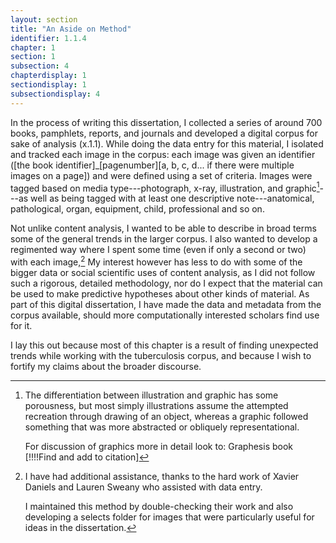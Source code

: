 ```yaml
---
layout: section
title: "An Aside on Method"
identifier: 1.1.4
chapter: 1
section: 1
subsection: 4
chapterdisplay: 1
sectiondisplay: 1
subsectiondisplay: 4
---
```


In the process of writing this dissertation, I collected a series of around 700 books, pamphlets, reports, and journals and developed a digital corpus for sake of analysis (x.1.1). While doing the data entry for this material, I isolated and tracked each image in the corpus: each image was given an identifier ([the book identifier]_[pagenumber][a, b, c, d... if there were multiple images on a page]) and were defined using a set of criteria. Images were tagged based on media type---photograph, x-ray, illustration, and graphic[^fn1]---as well as being tagged with at least one descriptive note---anatomical, pathological, organ, equipment, child, professional and so on.

Not unlike content analysis, I wanted to be able to describe in broad terms some of the general trends in the larger corpus. I also wanted to develop a regimented way where I spent some time (even if only a second or two) with each image,[^fn2] My interest however has less to do with some of the bigger data or social scientific uses of content analysis, as I did not follow such a rigorous, detailed methodology, nor do I expect that the material can be used to make predictive hypotheses about other kinds of material. As part of this digital dissertation, I have made the data and metadata from the corpus available, should more computationally interested scholars find use for it. 

I lay this out because most of this chapter is a result of finding unexpected trends while working with the tuberculosis corpus, and because I wish to fortify my claims about the broader discourse.

[^fn1]: The differentiation between illustration and graphic has some porousness, but most simply illustrations assume the attempted recreation through drawing of an object, whereas a graphic followed something that was more abstracted or obliquely representational.
	
	For discussion of graphics more in detail look to: Graphesis book [!!!!Find and add to citation]

[^fn2]: I have had additional assistance, thanks to the hard work of Xavier Daniels and Lauren Sweany who assisted with data entry.
	
	I maintained this method by double-checking their work and also developing a selects folder for images that were particularly useful for ideas in the dissertation.
